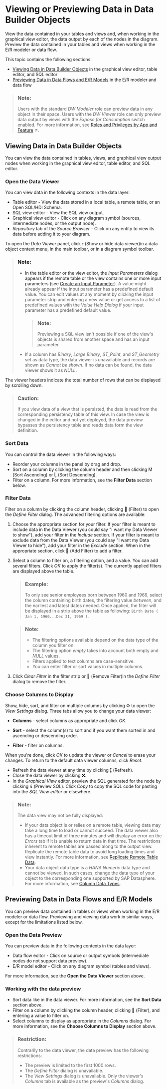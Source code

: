 <!-- loiob338e4aa7e7e494eb68c383720ebfd3a -->

<link rel="stylesheet" type="text/css" href="css/sap-icons.css"/>

# Viewing or Previewing Data in Data Builder Objects

View the data contained in your tables and views and, when working in the graphical view editor, the data output by each of the nodes in the diagram. Preview the data contained in your tables and views when working in the E/R modeler or data flow.

This topic contains the following sections:

-   [Viewing Data in Data Builder Objects](viewing-or-previewing-data-in-data-builder-objects-b338e4a.md#loiob338e4aa7e7e494eb68c383720ebfd3a__section_viewing) in the graphical view editor, table editor, and SQL editor
-   [Previewing Data in Data Flows and E/R Models](viewing-or-previewing-data-in-data-builder-objects-b338e4a.md#loiob338e4aa7e7e494eb68c383720ebfd3a__section_previewing) in the E/R modeler and data flow

> ### Note:  
> Users with the standard *DW Modeler* role can preview data in any object in their space. Users with the *DW Viewer* role can only preview data output by views with the *Expose for Consumption* switch enabled. For more information, see [Roles and Privileges by App and Feature](https://help.sap.com/viewer/935116dd7c324355803d4b85809cec97/DEV_CURRENT/en-US/2d8b7d04dcae402f911d119437ce0a74.html "Review the standard roles and the privileges needed to access apps, tools, and other features of SAP Datasphere.") :arrow_upper_right:.



<a name="loiob338e4aa7e7e494eb68c383720ebfd3a__section_viewing"/>

## Viewing Data in Data Builder Objects

You can view the data contained in tables, views, and graphical view output nodes when working in the graphical view editor, table editor, and SQL editor.



### Open the Data Viewer

You can view data in the following contexts in the data layer:

-   Table editor - View the data stored in a local table, a remote table, or an Open SQL/HDI Schema.
-   SQL view editor - View the SQL view output.
-   Graphical view editor - Click on any diagram symbol \(sources, intermediate nodes, or the output node\).
-   *Repository* tab of the *Source Browser* - Click on any entity to view its data before adding it to your diagram.

To open the *Data Viewer* panel, click <span class="SAP-icons"></span> \(Show or hide data viewer\)in a data object context menu, in the main toolbar, or in a diagram symbol toolbar.

> ### Note:  
> -   In the table editor or the view editor, the *Input Parameters* dialog appears if the remote table or the view contains one or more input parameters \(see [Create an Input Parameter](create-an-input-parameter-53fa99a.md)\). A value might already appear if the input parameter has a predefined default value. You can edit values at any moment by clicking the input parameter strip and entering a new value or get access to a list of predefined values with the *Value Help Dialog* if your input parameter has a predefined default value.
> 
>     > ### Note:  
>     > Previewing a SQL view isn't possible if one of the view's objects is shared from another space and has an input parameter.
> 
> -   If a column has *Binary*, *Large Binary*, *ST\_Point*, and *ST\_Geometry* set as data type, the data viewer is unavailable and records are shown as *Cannot be shown*. If no data can be found, the data viewer shows it as *NULL*.

The viewer headers indicate the total number of rows that can be displayed by scrolling down.

> ### Caution:  
> If you view data of a view that is persisted, the data is read from the corresponding persistency table of this view. In case the view is changed in the editor and not yet deployed, the data preview bypasses the persistency table and reads data form the view definition.



### Sort Data

You can control the data viewer in the following ways:

-   Reorder your columns in the panel by drag and drop.
-   Sort on a column by clicking the column header and then clicking <span class="SAP-icons"></span> \(Sort Ascending\) or <span class="SAP-icons"></span> \(Sort Descending\).
-   Filter on a column. For more information, see the **Filter Data** section below.



### Filter Data

Filter on a column by clicking the column header, clicking <span class="FPA-icons"></span> \(Filter\) to open the *Define Filter* dialog. The advanced filtering options are available:

1.  Choose the appropriate section for your filter. If your filter is meant to include data in the Data Viewer \(you could say "I want my Data Viewer to show"\), add your filter in the *Include* section. If your filter is meant to exclude data from the Data Viewer \(you could say "I want my Data Viewer to hide"\), add your filter in the *Exclude* section. When in the appropriate section, click <span class="FPA-icons"></span> \(Add Filter\) to add a filter.
2.  Select a column to filter on, a filtering option, and a value. You can add several filters. Click *OK* to apply the filter\(s\). The currently applied filters are displayed above the table.

    > ### Example:  
    > To only see senior employees born between 1960 and 1969, select the column containing birth dates, the filtering value *between*, and the earliest and latest dates needed. Once applied, the filter will be displayed in a strip above the table as following: `Birth Date ( Jan 1, 1960...Dec 31, 1969 )`.

    > ### Note:  
    > -   The filtering options available depend on the data type of the column you filter on.
    > -   The filtering option *empty* takes into account both empty and *NULL* values.
    > -   Filters applied to text columns are case-sensitive.
    > -   You can enter filter or sort values in multiple columns.

3.  Click *Clear Filter* in the filter strip or <span class="FPA-icons"></span> \(Remove Filter\)in the *Define Filter* dialog to remove the filter.



### Choose Columns to Display

Show, hide, sort, and filter on multiple columns by clicking :gear: to open the *View Settings* dialog. Three tabs allow you to change your data viewer:

-   **Columns** - select columns as appropriate and click *OK*.

-   **Sort** - select the column\(s\) to sort and if you want them sorted in and ascending or descending order.
-   **Filter** - filter on columns.

When you're done, click *OK* to update the viewer or *Cancel* to erase your changes. To return to the default data viewer columns, click *Reset*.

-   Refresh the data viewer at any time by clicking <span class="SAP-icons"></span> \(Refresh\).
-   Close the data viewer by clicking :x:.
-   In the *Graphical View* editor, preview the SQL generated for the node by clicking <span class="SAP-icons"></span> \(Preview SQL\). Click *Copy* to copy the SQL code for pasting into the *SQL View editor* or elsewhere.

> ### Note:  
> The data view may not be fully displayed:
> 
> -   If your data object is or relies on a remote table, viewing data may take a long time to load or cannot succeed. The data viewer also has a timeout limit of three minutes and will display an error on the *Errors* tab if it is unable to return data in that time. The restrictions inherent to remote tables are passed along to the output view. Replicate the remote table data to avoid long loading times and view instantly. For more information, see [Replicate Remote Table Data](Acquiring-and-Preparing-Data-in-the-Data-Builder/replicate-remote-table-data-7e258a7.md).
> -   Your data object data type is a *HANA Numeric* data type and cannot be viewed. In such cases, change the data type of your object to the corresponding one supported by SAP Datasphere. For more information, see [Column Data Types](Acquiring-and-Preparing-Data-in-the-Data-Builder/column-data-types-7b1dc6e.md).



<a name="loiob338e4aa7e7e494eb68c383720ebfd3a__section_previewing"/>

## Previewing Data in Data Flows and E/R Models

You can preview data contained in tables or views when working in the E/R modeler or data flow. Previewing and viewing data work in similar ways, except for the limitations listed below.



### Open the Data Preview

You can preview data in the following contexts in the data layer:

-   Data flow editor - Click on source or output symbols \(intermediate nodes do not support data preview\).
-   E/R model editor - Click on any diagram symbol \(tables and views\).

For more information, see the **Open the Data Viewer** section above.



### Working with the data preview

-   Sort data like in the data viewer. For more information, see the **Sort Data** section above.
-   Filter on a column by clicking the column header, clicking <span class="FPA-icons"></span> \(Filter\), and entering a value to filter on.
-   Select columns to display as appropriate in the *Columns* dialog. For more information, see the **Choose Columns to Display** section above.

> ### Restriction:  
> Contrarily to the data viewer, the data preview has the following restrictions:
> 
> -   The preview is limited to the first 1000 rows.
> -   The *Define Filter* dialog is unavailable.
> -   The *View Settings* dialog is unavailable. Only the viewer's *Columns* tab is available as the preview's *Columns* dialog.

